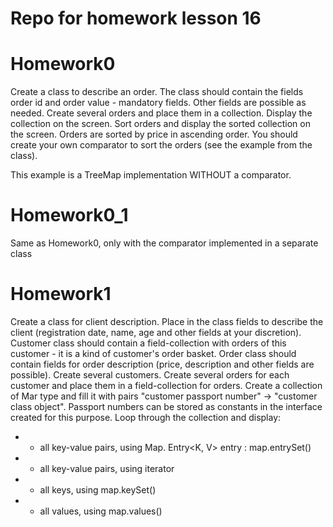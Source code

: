 # Repo for homework lesson 16
# Homework0
Create a class to describe an order.
The class should contain the fields order id and order value - mandatory fields.
Other fields are possible as needed.
Create several orders and place them in a collection.
Display the collection on the screen.
Sort orders and display the sorted collection on the screen.
Orders are sorted by price in ascending order.
You should create your own comparator to sort the orders (see the example from the class).

This example is a TreeMap implementation WITHOUT a comparator.

# Homework0_1
Same as Homework0, only with the comparator implemented in a separate class

# Homework1
Create a class for client description.
   Place in the class fields to describe the client (registration date, name, age and other fields at your discretion).
   Customer class should contain a field-collection with orders of this customer - it is a kind of customer's order basket.
   Order class should contain fields for order description (price, description and other fields are possible).
   Create several customers.
   Create several orders for each customer and place them in a field-collection for orders.
   Create a collection of Mar type and fill it with pairs "customer passport number" -> "customer class object".
   Passport numbers can be stored as constants in the interface created for this purpose.
   Loop through the collection and display:
 * - all key-value pairs, using Map. Entry<K, V> entry : map.entrySet()
 * - all key-value pairs, using iterator
 * - all keys, using map.keySet()
 * - all values, using map.values()
